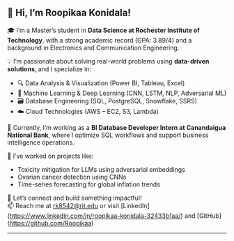 ## 👋 Hi, I’m Roopikaa Konidala!

🎓 I’m a Master’s student in **Data Science at Rochester Institute of Technology**, with a strong academic record (GPA: 3.89/4) and a background in Electronics and Communication Engineering.

💡 I’m passionate about solving real-world problems using **data-driven solutions**, and I specialize in:
- 🔍 Data Analysis & Visualization (Power BI, Tableau, Excel)
- 🧠 Machine Learning & Deep Learning (CNN, LSTM, NLP, Adversarial ML)
- 🗃️ Database Engineering (SQL, PostgreSQL, Snowflake, SSRS)
- ☁️ Cloud Technologies (AWS – EC2, S3, Lambda)

💼 Currently, I’m working as a **BI Database Developer Intern at Canandaigua National Bank**, where I optimize SQL workflows and support business intelligence operations.

🚀 I’ve worked on projects like:
- Toxicity mitigation for LLMs using adversarial embeddings
- Ovarian cancer detection using CNNs
- Time-series forecasting for global inflation trends

🔗 Let’s connect and build something impactful!  
📫 Reach me at rk8542@rit.edu or visit [LinkedIn] (https://www.linkedin.com/in/roopikaa-konidala-32433b1aa/) and [GitHub] (https://github.com/Roopikaa)

---
